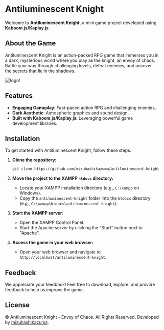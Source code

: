 # Antiluminescent Knight

Welcome to **Antiluminescent Knight**, a mini game project developed using **Kaboom.js/Kaplay.js**.

## About the Game

Antiluminescent Knight is an action-packed RPG game that immerses you in a dark, mysterious world where you play as the knight, an envoy of chaos. Battle your way through challenging levels, defeat enemies, and uncover the secrets that lie in the shadows.

![logo1](https://github.com/mizuhashikazuma/antiluminescent-knight/assets/120730104/8a617d90-112b-40a7-b16d-26be6bb68904)
## Features

- **Engaging Gameplay**: Fast-paced action RPG and challenging enemies.
- **Dark Aesthetic**: Atmospheric graphics and sound design.
- **Built with Kaboom.js/Kaplay.js**: Leveraging powerful game development libraries.


## Installation

To get started with Antiluminescent Knight, follow these steps:

1. **Clone the repository:**
    ```sh
    git clone https://github.com/mizuhashikazuma/antiluminescent-knight.git
    ```

2. **Move the project to the XAMPP `htdocs` directory:**
    - Locate your XAMPP installation directory (e.g., `C:\xampp` on Windows).
    - Copy the `antiluminescent-knight` folder into the `htdocs` directory (e.g., `C:\xampp\htdocs\antiluminescent-knight`).

3. **Start the XAMPP server:**
    - Open the XAMPP Control Panel.
    - Start the Apache server by clicking the "Start" button next to "Apache".

4. **Access the game in your web browser:**
    - Open your web browser and navigate to `http://localhost/antiluminescent-knight`.

## Feedback

We appreciate your feedback! Feel free to download, explore, and provide feedback to help us improve the game.

## License

© Antiluminescent Knight - Envoy of Chaos. All Rights Reserved. Developed by [mizuhashikazuma](https://github.com/mizuhashikazuma).
